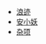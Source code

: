 +   [浪迹](docs/lang-ji/README.md)
+   [安小妖](docs/an-xiao-yao/README.md)
+   [杂项](docs/misc/README.md)
